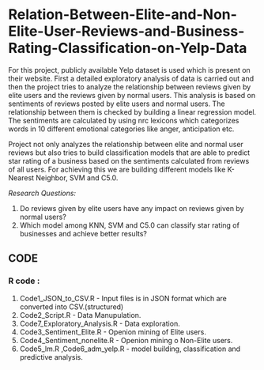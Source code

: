 # Relation-Between-Elite-and-Non-Elite-User-Reviews-and-Business-Rating-Classification-on-Yelp-Data
For this project, publicly available Yelp dataset is used which is present on their website. First a detailed exploratory analysis of data is carried out and then the project tries to
analyze the relationship between reviews given by elite users and the reviews given by normal users. This analysis is based on sentiments of reviews posted by elite users
and normal users. The relationship between them is checked by building a linear regression model. The sentiments are calculated by using nrc lexicons which categorizes words
in 10 different emotional categories like anger, anticipation etc.

Project not only analyzes the relationship between elite and normal user reviews but also tries to build classification models that are able to predict star rating of a
business based on the sentiments calculated from reviews of all users. For achieving this we are building different models like K-Nearest Neighbor, SVM and C5.0.

*Research Questions:*

1) Do reviews given by elite users have any impact on reviews given by normal users?
2) Which model among KNN, SVM and C5.0 can classify star rating of businesses and achieve better
   results?
   

## CODE ##
 
 ### R code : 
 
 1. Code1_JSON_to_CSV.R - Input files is in JSON format which are converted into CSV.(structured) 
 2. Code2_Script.R - Data Manupulation. 
 3. Code7_Exploratory_Analysis.R - Data exploration. 
 4. Code3_Sentiment_Elite.R - Openion mining of Elite users.
 5. Code4_Sentiment_nonelite.R - Openion mining o Non-Elite users.
 6. Code5_lm.R ,Code6_adm_yelp.R - model building, classification and predictive analysis.

